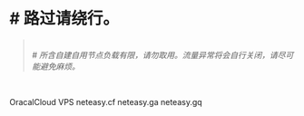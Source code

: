 <h1># 路过请绕行。</h1>
<blockquote><em><br/># 所含自建自用节点负载有限，请勿取用。流量异常将会自行关闭，请尽可能避免麻烦。<br/></em></blockquote>
 <br>
<p>
OracalCloud VPS
  neteasy.cf
  neteasy.ga
  neteasy.gq
  </P>
  
  
